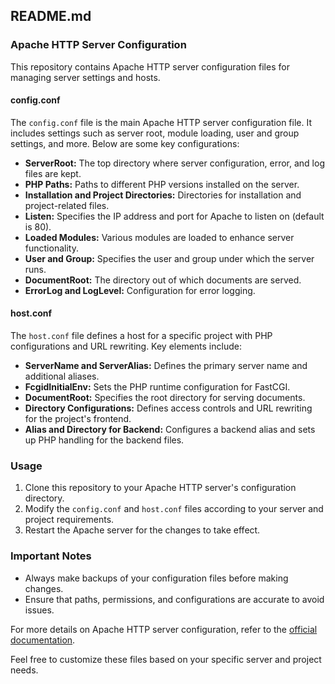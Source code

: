 ## README.md

### Apache HTTP Server Configuration

This repository contains Apache HTTP server configuration files for managing server settings and hosts.

#### config.conf

The `config.conf` file is the main Apache HTTP server configuration file. It includes settings such as server root, module loading, user and group settings, and more. Below are some key configurations:

- **ServerRoot:** The top directory where server configuration, error, and log files are kept.
- **PHP Paths:** Paths to different PHP versions installed on the server.
- **Installation and Project Directories:** Directories for installation and project-related files.
- **Listen:** Specifies the IP address and port for Apache to listen on (default is 80).
- **Loaded Modules:** Various modules are loaded to enhance server functionality.
- **User and Group:** Specifies the user and group under which the server runs.
- **DocumentRoot:** The directory out of which documents are served.
- **ErrorLog and LogLevel:** Configuration for error logging.

#### host.conf

The `host.conf` file defines a host for a specific project with PHP configurations and URL rewriting. Key elements include:

- **ServerName and ServerAlias:** Defines the primary server name and additional aliases.
- **FcgidInitialEnv:** Sets the PHP runtime configuration for FastCGI.
- **DocumentRoot:** Specifies the root directory for serving documents.
- **Directory Configurations:** Defines access controls and URL rewriting for the project's frontend.
- **Alias and Directory for Backend:** Configures a backend alias and sets up PHP handling for the backend files.

### Usage

1. Clone this repository to your Apache HTTP server's configuration directory.
2. Modify the `config.conf` and `host.conf` files according to your server and project requirements.
3. Restart the Apache server for the changes to take effect.

### Important Notes

- Always make backups of your configuration files before making changes.
- Ensure that paths, permissions, and configurations are accurate to avoid issues.

For more details on Apache HTTP server configuration, refer to the [official documentation](http://httpd.apache.org/docs/2.4/).

Feel free to customize these files based on your specific server and project needs.
